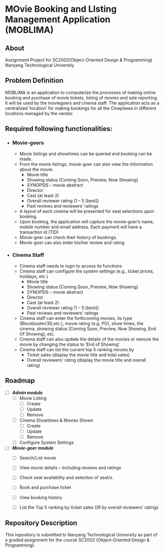 # MOvie Booking and LIsting Management Application (MOBLIMA)

About
----------------------
Assignment Project for SC2002(Object-Oriented Design & Programming)
Nanyang Technological University


Problem Definition
----------------------
MOBLIMA is an application to computerize the processes of making online booking and purchase of movie tickets, listing of movies and sale reporting. It will be used by the moviegoers and cinema staff. The application acts as a centralized ‘location’ for making bookings for all the Cineplexes in different locations managed by the vendor. 

Required following functionalities:
----------------------
- ### Movie-goers
  - Movie listings and showtimes can be queried and booking can be made.
  - From the movie listings, movie-goer can also view the information about the movie.
    - Movie title
    - Showing status [Coming Soon, Preview, Now Showing]
    - SYNOPSIS – movie abstract
    - Director
    - Cast (at least 2)
    - Overall reviewer rating (1 – 5 [best])
    - Past reviews and reviewers’ ratings
  - A layout of each cinema will be presented for seat selections upon booking.
  - Upon booking, the application will capture the movie-goer’s name, mobile number and email address. Each payment will have a transaction id (TID)
  - Movie-goer can check their history of bookings. 
  - Movie-goer can also enter his/her review and rating
  
- ### Cinema Staff
  - Cinema staff needs to login to access its functions
  - Cinema staff can configure the system settings (e.g., ticket prices, holidays, etc.)
    - Movie title
    - Showing status [Coming Soon, Preview, Now Showing]
    - SYNOPSIS – movie abstract
    - Director
    - Cast (at least 2)
    - Overall reviewer rating (1 – 5 [best])
    - Past reviews and reviewers’ ratings
  - Cinema staff can enter the forthcoming movies, its type (Blockbuster/3D,etc.), movie rating (e.g. PG), show times, the cinema, showing status (Coming Soon, Preview, Now Showing, End Of Showing), etc.
  - Cinema staff can also update the details of the movies or remove the movie by changing the status to ‘End of Showing’. 
  - Cinema staff can list the current top 5 ranking movies by
    - Ticket sales (display the movie title and total sales)
    - Overall reviewers’ rating (display the movie title and overall rating)


<!-- ROADMAP -->
## Roadmap

 
 - [ ]  **_Admin module_**
    - [ ] Movie Listing
        - [ ] Create
        - [ ] Update
        - [ ] Remove
    - [ ] Cinema Showtimes & Movies Shown
        - [ ] Create
        - [ ] Update
        - [ ] Remove
    - [ ] Configure System Settings
 - [ ] **_Movie-goer module_**
    - [ ] Search/List movie
    - [ ] View movie details – including reviews and ratings
    - [ ] Check seat availability and selection of seat/s.
    - [ ] Book and purchase ticket
    - [ ] View booking history
    - [ ] List the Top 5 ranking by ticket sales OR by overall reviewers’ ratings



<!-- Contribution 
## Contribution
Make sure to have GitBash installed  https://git-scm.com/downloads -->



Repository Description
----------------------

This repository is submitted to Nanyang Technological University as part of a 
graded assignment for the course SC2002 (Object-Oriented Design & Programming).


    

